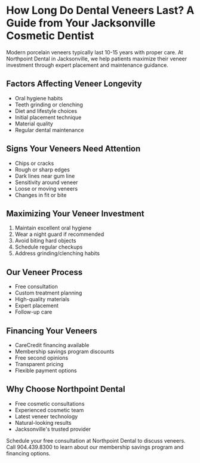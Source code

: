 # How Long Do Dental Veneers Last? A Guide from Your Jacksonville Cosmetic Dentist

Modern porcelain veneers typically last 10-15 years with proper care. At Northpoint Dental in Jacksonville, we help patients maximize their veneer investment through expert placement and maintenance guidance.

## Factors Affecting Veneer Longevity

- Oral hygiene habits
- Teeth grinding or clenching
- Diet and lifestyle choices
- Initial placement technique
- Material quality
- Regular dental maintenance

## Signs Your Veneers Need Attention

- Chips or cracks
- Rough or sharp edges
- Dark lines near gum line
- Sensitivity around veneer
- Loose or moving veneers
- Changes in fit or bite

## Maximizing Your Veneer Investment

1. Maintain excellent oral hygiene
2. Wear a night guard if recommended
3. Avoid biting hard objects
4. Schedule regular checkups
5. Address grinding/clenching habits

## Our Veneer Process

- Free consultation
- Custom treatment planning
- High-quality materials
- Expert placement
- Follow-up care

## Financing Your Veneers

- CareCredit financing available
- Membership savings program discounts
- Free second opinions
- Transparent pricing
- Flexible payment options

## Why Choose Northpoint Dental

- Free cosmetic consultations
- Experienced cosmetic team
- Latest veneer technology
- Natural-looking results
- Jacksonville's trusted provider

Schedule your free consultation at Northpoint Dental to discuss veneers. Call 904.439.8300 to learn about our membership savings program and financing options.
